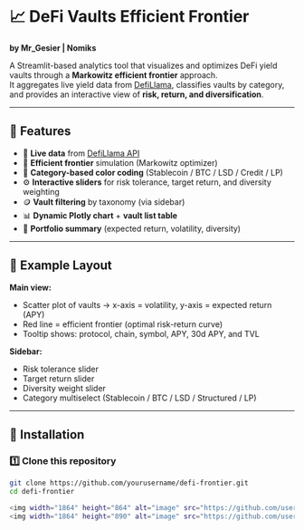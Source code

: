 # 📈 DeFi Vaults Efficient Frontier
**by Mr_Gesier | Nomiks**

A Streamlit-based analytics tool that visualizes and optimizes DeFi yield vaults through a **Markowitz efficient frontier** approach.  
It aggregates live yield data from [DefiLlama](https://defillama.com), classifies vaults by category, and provides an interactive view of **risk, return, and diversification**.

---

## 🚀 Features

- 🔗 **Live data** from [DefiLlama API](https://yields.llama.fi/)
- 🧠 **Efficient frontier** simulation (Markowitz optimizer)
- 🎨 **Category-based color coding** (Stablecoin / BTC / LSD / Credit / LP)
- ⚙️ **Interactive sliders** for risk tolerance, target return, and diversity weighting
- 🪙 **Vault filtering** by taxonomy (via sidebar)
- 📊 **Dynamic Plotly chart** + **vault list table**
- 🧾 **Portfolio summary** (expected return, volatility, diversity)

---

## 🧩 Example Layout

**Main view:**
- Scatter plot of vaults → x-axis = volatility, y-axis = expected return (APY)
- Red line = efficient frontier (optimal risk-return curve)
- Tooltip shows: protocol, chain, symbol, APY, 30d APY, and TVL

**Sidebar:**
- Risk tolerance slider  
- Target return slider  
- Diversity weight slider  
- Category multiselect (Stablecoin / BTC / LSD / Structured / LP)

---

## 🧰 Installation

### 1️⃣ Clone this repository
```bash
git clone https://github.com/yourusername/defi-frontier.git
cd defi-frontier

<img width="1864" height="864" alt="image" src="https://github.com/user-attachments/assets/fc7e08c2-011c-4c24-aac4-04b28a173f59" />
<img width="1864" height="890" alt="image" src="https://github.com/user-attachments/assets/0d9ae5ae-315d-4f48-89f4-78af356b22a2" />
